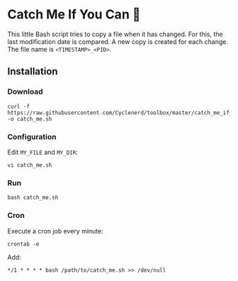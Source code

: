 # Catch Me If You Can 🏃

This little Bash script tries to copy a file when it has changed.
For this, the last modification date is compared.
A new copy is created for each change.
The file name is `<TIMESTAMP>_<PID>`.

## Installation

### Download

    curl -f https://raw.githubusercontent.com/Cyclenerd/toolbox/master/catch_me_if_you_can/catch_me.sh -o catch_me.sh

### Configuration

Edit `MY_FILE` and `MY_DIR`:

    vi catch_me.sh

### Run

    bash catch_me.sh

### Cron

Execute a cron job every minute:

    crontab -e

Add:

    */1 * * * * bash /path/to/catch_me.sh >> /dev/null